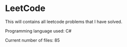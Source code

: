 # LeetCode
This will contains all leetcode problems that I have solved. 

Programming language used: C#

 Current number of files: 85
